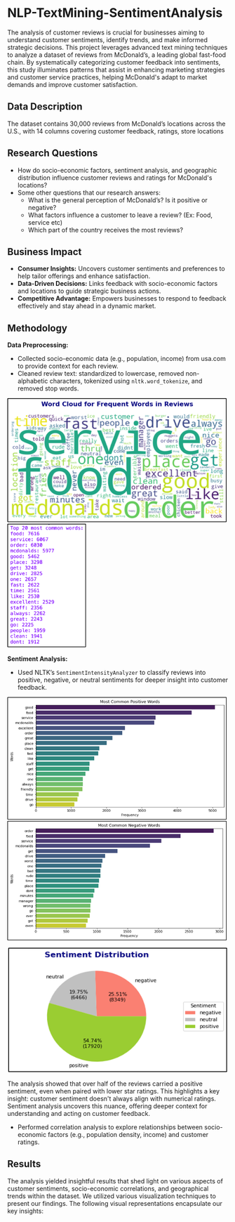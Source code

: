 # NLP-TextMining-SentimentAnalysis

The analysis of customer reviews is crucial for businesses aiming to understand customer sentiments, identify trends, and make informed strategic decisions. This project leverages advanced text mining techniques to analyze a dataset of reviews from McDonald’s, a leading global fast-food chain. By systematically categorizing customer feedback into sentiments, this study illuminates patterns that assist in enhancing marketing strategies and customer service practices, helping McDonald's adapt to market demands and improve customer satisfaction.

## Data Description
The dataset contains 30,000 reviews from McDonald’s locations across the U.S., with 14 columns covering customer feedback, ratings, store locations

## Research Questions
- How do socio-economic factors, sentiment analysis, and geographic distribution influence customer reviews and ratings for McDonald's locations?
- Some other questions that our research answers:
  -	What is the general perception of McDonald’s? Is it positive or negative?
  -	What factors influence a customer to leave a review? (Ex: Food, service etc)
  -	Which part of the country receives the most reviews? 

## Business Impact
- **Consumer Insights:** Uncovers customer sentiments and preferences to help tailor offerings and enhance satisfaction.
- **Data-Driven Decisions:** Links feedback with socio-economic factors and locations to guide strategic business actions.
- **Competitive Advantage:** Empowers businesses to respond to feedback effectively and stay ahead in a dynamic market.


## Methodology

**Data Preprocessing:**
- Collected socio-economic data (e.g., population, income) from usa.com to provide context for each review.
- Cleaned review text: standardized to lowercase, removed non-alphabetic characters, tokenized using `nltk.word_tokenize`, and removed stop words.
<p align="left">
  <img src="https://github.com/sindhu28ss/NLP-TextMining-SentimentAnalysis/blob/main/images/wordcloud.png" width="500">
   <img src="https://github.com/sindhu28ss/NLP-TextMining-SentimentAnalysis/blob/main/images/common%20words.png" width="180">
</p>

**Sentiment Analysis:**
- Used NLTK’s `SentimentIntensityAnalyzer` to classify reviews into positive, negative, or neutral sentiments for deeper insight into customer feedback.
<p align="left">
  <img src="https://github.com/sindhu28ss/NLP-TextMining-SentimentAnalysis/blob/main/images/pos%20words.png" width="500">
  <img src="https://github.com/sindhu28ss/NLP-TextMining-SentimentAnalysis/blob/main/images/neg%20words.png" width="500">
</p>

<p align="center">
  <img src="https://github.com/sindhu28ss/NLP-TextMining-SentimentAnalysis/blob/main/images/sentdist.png" width="500">
</p>

The analysis showed that over half of the reviews carried a positive sentiment, even when paired with lower star ratings. This highlights a key insight: customer sentiment doesn't always align with numerical ratings. Sentiment analysis uncovers this nuance, offering deeper context for understanding and acting on customer feedback.

- Performed correlation analysis to explore relationships between socio-economic factors (e.g., population density, income) and customer ratings.

## Results
The analysis yielded insightful results that shed light on various aspects of customer sentiments, socio-economic correlations, and geographical trends within the dataset. We utilized various visualization techniques to present our findings. The following visual representations encapsulate our key insights:

